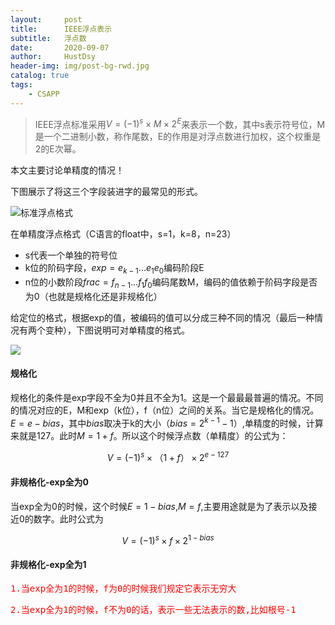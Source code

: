 ```yaml
---
layout:     post
title:      IEEE浮点表示
subtitle:   浮点数
date:       2020-09-07
author:     HustDsy
header-img: img/post-bg-rwd.jpg
catalog: true
tags:
    - CSAPP
---
```


> IEEE浮点标准采用$V=(-1){^s}×M×2^E$来表示一个数，其中s表示符号位，M是一个二进制小数，称作尾数，E的作用是对浮点数进行加权，这个权重是2的E次幂。

本文主要讨论单精度的情况！

下图展示了将这三个字段装进字的最常见的形式。

![标准浮点格式](https://tva1.sinaimg.cn/large/007S8ZIlgy1gij0zzyndaj30mg086t9o.jpg)



在单精度浮点格式（C语言的float中，s=1，k=8，n=23）

- s代表一个单独的符号位
- k位的阶码字段，$exp=e_{k-1}...e_1e_0$编码阶段E
- n位的小数阶段$frac=f_{n-1}...f_1f_0$编码尾数M，编码的值依赖于阶码字段是否为0（也就是规格化还是非规格化）

给定位的格式，根据exp的值，被编码的值可以分成三种不同的情况（最后一种情况有两个变种），下图说明可对单精度的格式。

![](https://tva1.sinaimg.cn/large/007S8ZIlgy1gij10jvy8mj30m008w0zk.jpg)

#### 规格化

规格化的条件是exp字段不全为0并且不全为1。这是一个最最最普遍的情况。不同的情况对应的E，M和exp（k位），f（n位）之间的关系。当它是规格化的情况。$E=e-bias$，其中$bias$取决于k的大小（$bias=2^{k-1}-1$）,单精度的时候，计算来就是127。此时$M=1+f$。所以这个时候浮点数（单精度）的公式为：

$$
V=(-1)^s×（1+f）×2^{e-127}
$$


#### 非规格化-exp全为0

当exp全为0的时候，这个时候$E=1-bias$,$M=f$,主要用途就是为了表示以及接近0的数字。此时公式为

$$
V=(-1)^s×f×2^{1-bias}
$$

#### 非规格化-exp全为1

<div>
  <pre><font color="red">1.当exp全为1的时候，f为0的时候我们规定它表示无穷大</font></pre>
  <pre><font color="red">2.当exp全为1的时候，f不为0的话，表示一些无法表示的数,比如根号-1</font></pre>
</div>








